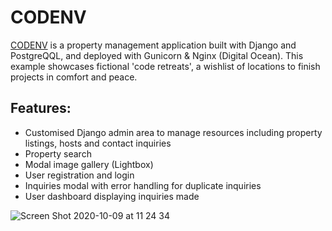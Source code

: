 # CODENV

[CODENV](http://codenv.co) is a property management application built with Django and PostgreQQL, and deployed with Gunicorn & Nginx (Digital Ocean). This example showcases fictional 'code retreats', a wishlist of locations to finish projects in comfort and peace. 

## Features:

* Customised Django admin area to manage resources including property listings, hosts and contact inquiries
* Property search
* Modal image gallery (Lightbox)
* User registration and login
* Inquiries modal with error handling for duplicate inquiries
* User dashboard displaying inquiries made


![Screen Shot 2020-10-09 at 11 24 34](https://user-images.githubusercontent.com/38971399/95572590-13a9e800-0a22-11eb-86c2-5f828c74ba7b.png)

